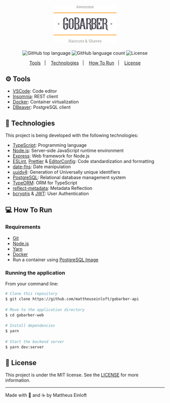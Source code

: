<h1 align="center">
  <img alt="GoBarber"
    src=".github/logo.svg"
    width="200px"
  />
  <br>
</h1>

<p align="center">
  <img alt="GitHub top language" src="https://img.shields.io/github/languages/top/mattheuseinloft/gobarber-api?color=%23FF9000">

  <img alt="GitHub language count" src="https://img.shields.io/github/languages/count/mattheuseinloft/gobarber-api?color=%23FF9000">

  <img alt="License" src="https://img.shields.io/github/license/mattheuseinloft/gobarber-api?color=%23FF9000">
</p>

<p align="center">
  <a href="#gear-tools">Tools</a>&nbsp;&nbsp;&nbsp;|&nbsp;&nbsp;&nbsp;
  <a href="#rocket-technologies">Technologies</a>&nbsp;&nbsp;&nbsp;|&nbsp;&nbsp;&nbsp;
  <a href="#computer-how-to-run">How To Run</a>&nbsp;&nbsp;&nbsp;|&nbsp;&nbsp;&nbsp;
  <a href="#memo-license">License</a>
</p>

## :gear: Tools

- [VSCode](https://code.visualstudio.com/): Code editor
- [Insomnia](https://insomnia.rest/): REST client
- [Docker](https://www.docker.com/): Container virtualization
- [DBeaver](https://dbeaver.io/): PostgreSQL client

## :rocket: Technologies

This project is being developed with the following technologies:

- [TypeScript](https://www.typescriptlang.org/): Programming language
- [Node.js](https://nodejs.org/): Server-side JavaScript runtime environment
- [Express](https://expressjs.com/): Web framework for Node.js
- [ESLint](https://eslint.org/), [Prettier](https://prettier.io/) & [EditorConfig](https://editorconfig.org/): Code standardization and formatting
- [date-fns](https://date-fns.org/): Date manipulation
- [uuidv4](https://www.npmjs.com/package/uuidv4): Generation of Universally unique identifiers
- [PostgreSQL](https://www.postgresql.org/): Relational database management system
- [TypeORM](https://typeorm.io/): ORM for TypeScript
- [reflect-metadata](https://www.npmjs.com/package/reflect-metadata): Metadata Reflection
- [bcryptjs](https://www.npmjs.com/package/bcryptjs) & [JWT](https://jwt.io/): User Authentication

## :computer: How To Run

### Requirements
- [Git](https://git-scm.com/)
- [Node.js](https://nodejs.org/)
- [Yarn](https://yarnpkg.com/)
- [Docker](https://www.docker.com/)
- Run a container using [PostgreSQL Image](https://hub.docker.com/_/postgres)

### Running the application
From your command line:
```bash
# Clone this repository
$ git clone https://github.com/mattheuseinloft/gobarber-api

# Move to the application directory
$ cd gobarber-web

# Install dependencies
$ yarn

# Start the backend server
$ yarn dev:server
```

## :memo: License
This project is under the MIT license. See the [LICENSE](https://github.com/mattheuseinloft/gobarber-api/blob/master/LICENSE) for more information.

---

Made with 💙 and ☕ by Mattheus Einloft
